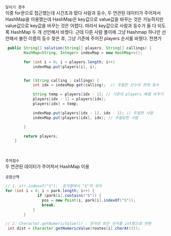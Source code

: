 `달리기 경주` </br>
이중 for문으로 접근했는데 시간초과 떴다 사람과 등수, 두 연관된 데이터가 주어져서 HashMap을 이용했는데 HashMap은 key값으로 value값을 바꾸는 것은 가능하지만 value값으로 key값을 바꾸는 것은 어렵다. 따라서 key값으로 사람과 등수가 둘 다 되도록 HashMap 두 개 선언해서 바꿨다. 근데 다른 사람 풀이에 그냥 Hashmap 하나만 선언해서 불린 이름의 등수 찾은 후, 그냥 기존에 주어진 players 순서를 바꿨다. 천잰가
```java
 public String[] solution(String[] players, String[] callings) {
        HashMap<String, Integer> indexMap = new HashMap<>();

        for (int i = 0; i < players.length; i++)
            indexMap.put(players[i], i);


        for (String calling : callings) {
            int idx = indexMap.get(calling);  // 추월한 선수의 현재 등수

            String temp = players[idx - 1]; // 기존의 players 배열 바꾸기
            players[idx - 1] = players[idx];
            players[idx] = temp;

            indexMap.put(players[idx - 1], idx - 1); // 추월한 사람
            indexMap.put(players[idx], idx); // 추월당한 사람

        }

        return players;
    }
```

</br>

`추억점수` </br>
두 연관된 데이터가 주어져서 HashMap 이용 </br>

`공원산책` </br>
```java
// 1. str.indexof("S");  문자열에서 "S"의 위치
for (int i = 0; i < park.length; i++) {
              if (park[i].contains("S")) {
                pos = new Point(i, park[i].indexOf("S"));
                break;
            }
        }

// 2. Character.getNumericValue()) : 문자로 받은 숫자를 int형으로 변환
 int dist = Character.getNumericValue(routes[i].charAt(2));
```